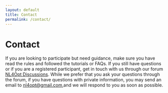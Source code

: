 ```yaml
---
layout: default
title: Contact
permalink: /contact/
---
```


# Contact

If you are looking to participate but need guidance, make sure you have read the rules and followed the tutorials or FAQs. If you still have questions or if you are a registered participant, get in touch with us through our forum [NL4Opt Discussions](https://github.com/nl4opt/nl4opt/discussions). While we prefer that you ask your questions through the forum, if you have questions with private information, you may send an email to [nl4opt@gmail.com](mailto:nl4opt@gmail.com),and we will respond to you as soon as possible.
